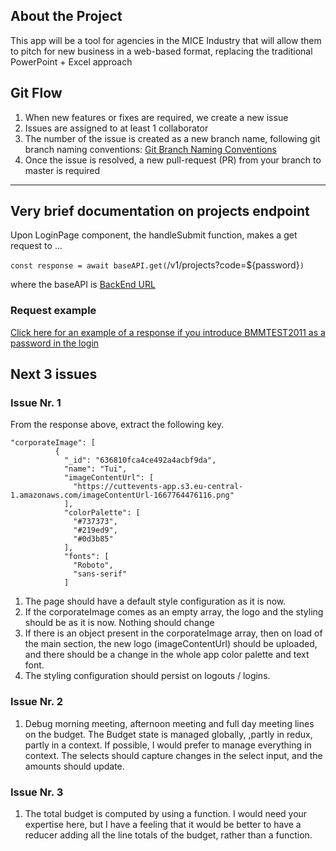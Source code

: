 ## About the Project

This app will be a tool for agencies in the MICE Industry that will allow them to pitch for new business in a web-based format, replacing the traditional PowerPoint + Excel approach

## Git Flow

1. When new features or fixes are required, we create a new issue
2. Issues are assigned to at least 1 collaborator
3. The number of the issue is created as a new branch name, following git branch naming conventions:
   [Git Branch Naming Conventions](https://deepsource.io/blog/git-branch-naming-conventions/)
4. Once the issue is resolved, a new pull-request (PR) from your branch to master is required

---

## Very brief documentation on projects endpoint

Upon LoginPage component, the handleSubmit function, makes a get request to ...

`const response = await baseAPI.get(`/v1/projects?code=${password}`)`

where the baseAPI is [BackEnd URL](https://backendcuttevents.herokuapp.com)

### Request example

[Click here for an example of a response if you introduce BMMTEST2011 as a password in the login](https://backendcuttevents.herokuapp.com/v1/projects?code=BMMTEST2011)

## Next 3 issues

### Issue Nr. 1

From the response above, extract the following key.

```
"corporateImage": [
          {
            "_id": "636810fca4ce492a4acbf9da",
            "name": "Tui",
            "imageContentUrl": [
              "https://cuttevents-app.s3.eu-central-1.amazonaws.com/imageContentUrl-1667764476116.png"
            ],
            "colorPalette": [
              "#737373",
              "#219ed9",
              "#0d3b85"
            ],
            "fonts": [
              "Roboto",
              "sans-serif"
            ]
```

1. The page should have a default style configuration as it is now.
2. If the corporateImage comes as an empty array, the logo and the styling should be as it is now. Nothing should change
3. If there is an object present in the corporateImage array, then on load of the main section, the new logo (imageContentUrl) should be uploaded, and there should be a change in the whole app color palette and text font.
4. The styling configuration should persist on logouts / logins.

### Issue Nr. 2

1. Debug morning meeting, afternoon meeting and full day meeting lines on the budget. The Budget state is managed globally, ,partly in redux, partly in a context. If possible, I would prefer to manage everything in context. The selects should capture changes in the select input, and the amounts should update.

### Issue Nr. 3

1. The total budget is computed by using a function. I would need your expertise here, but I have a feeling that it would be better to have a reducer adding all the line totals of the budget, rather than a function.
